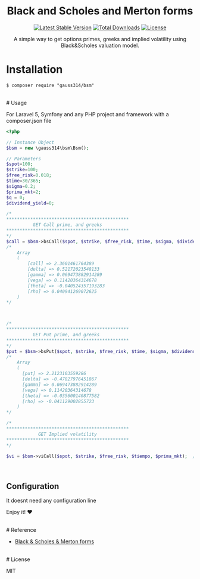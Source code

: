 <h1 align="center"> Black and Scholes and Merton forms</h1>
<p align="center">
<a href="https://packagist.org/packages/gauss314/bsm"><img src="https://poser.pugx.org/gauss314/bsm/v/stable.svg" alt="Latest Stable Version"></a>
<a href="https://packagist.org/packages/overtrue/socialite"><img src="https://poser.pugx.org/gauss314/bsm/downloads" alt="Total Downloads"></a>
<a href="https://packagist.org/packages/overtrue/socialite"><img src="https://poser.pugx.org/overtrue/socialite/license" alt="License"></a>
</p>


<p align="center">A simple way to get options primes, greeks and implied volatility using Black&Scholes valuation model.</p>

# Installation

```shell
$ composer require "gauss314/bsm"
```
<br>
# Usage

For Laravel 5, Symfony and any PHP project and framework with a composer.json file


```php
<?php

// Instance Object
$bsm = new \gauss314\bsm\Bsm();

// Parameters
$spot=100;
$strike=100;
$free_risk=0.018;
$time=30/365;
$sigma=0.2;
$prima_mkt=2;
$q = 0;
$dividend_yield=0;

/*
**********************************************
          GET Call prime, and greeks
**********************************************
*/
$call = $bsm->bsCall($spot, $strike, $free_risk, $time, $sigma, $dividend_yield);
/*
    Array
    (
        [call] => 2.3601461764389
        [delta] => 0.52172023548133
        [gamma] => 0.069473882914289
        [vega] => 0.11420364314678
        [theta] => -0.040524357193283
        [rho] => 0.040941269072625
    )
*/



/*
**********************************************
          GET Put prime, and greeks
**********************************************
*/
$put = $bsm->bsPut($spot, $strike, $free_risk, $time, $sigma, $dividend_yield);
/*
    Array
    (
      [put] => 2.2123103559286
      [delta] => -0.47827976451867
      [gamma] => 0.069473882914289
      [vega] => 0.11420364314678
      [theta] => -0.035600140877582
      [rho] => -0.041129002855723
    )
*/

/*
**********************************************
            GET Implied volatility
**********************************************
*/

$vi = $bsm->viCall($spot, $strike, $free_risk, $tiempo, $prima_mkt);  // 16.84647

```

<br>

## Configuration

It doesnt need any configuration line


Enjoy it! :heart:  

<br>
# Reference

- [Black & Scholes & Merton forms](https://en.wikipedia.org/wiki/Black%E2%80%93Scholes_model)

<br>
# License

MIT
